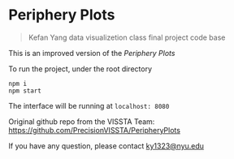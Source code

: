 # Periphery Plots

> Kefan Yang data visualizetion class final project code base

This is an improved version of the _Periphery Plots_

To run the project, under the root directory

```
npm i
npm start
```

The interface will be running at `localhost: 8080`

Original github repo from the VISSTA Team: https://github.com/PrecisionVISSTA/PeripheryPlots

If you have any question, please contact ky1323@nyu.edu
